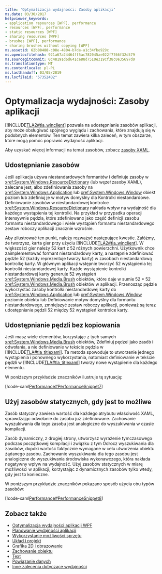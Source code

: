 ```yaml
---
title: 'Optymalizacja wydajności: Zasoby aplikacji'
ms.date: 03/30/2017
helpviewer_keywords:
- application resources [WPF], performance
- resources [WPF], performance
- static resources [WPF]
- sharing resources [WPF]
- brushes [WPF], performance
- sharing brushes without copying [WPF]
ms.assetid: 62b88488-c08e-4804-b7de-a1c34fbe929c
ms.openlocfilehash: 921a67a24464ff5ac782045ae022f7766f32d579
ms.sourcegitcommit: 0c48191d6d641ce88d7510e319cf38c0e35697d0
ms.translationtype: MT
ms.contentlocale: pl-PL
ms.lasthandoff: 03/05/2019
ms.locfileid: "57352402"
---
```

# <a name="optimizing-performance-application-resources"></a>Optymalizacja wydajności: Zasoby aplikacji
[!INCLUDE[TLA2#tla_winclient](../../../../includes/tla2sharptla-winclient-md.md)] pozwala na udostępnianie zasobów aplikacji, aby może obsługiwać spójnego wyglądu i zachowania, które znajdują się w podobnych elementów. Ten temat zawiera kilka zaleceń, w tym obszarze, które mogą pomóc poprawić wydajność aplikacji.  
  
 Aby uzyskać więcej informacji na temat zasobów, zobacz [zasoby XAML](xaml-resources.md).  
  
## <a name="sharing-resources"></a>Udostępnianie zasobów  
 Jeśli aplikacja używa niestandardowych formantów i definiuje zasoby w <xref:System.Windows.ResourceDictionary> (lub węzeł zasoby XAML), zalecane jest, albo zdefiniowania zasoby na <xref:System.Windows.Application> lub <xref:System.Windows.Window> obiekt poziom lub zdefiniuj je w motyw domyślny dla Kontrolki niestandardowe. Definiowanie zasobów w niestandardowej kontrolce <xref:System.Windows.ResourceDictionary> nakłada wpływ na wydajność dla każdego wystąpienia tej kontrolki. Na przykład w przypadku operacji intensywnie pędzla, które zdefiniowano jako część definicji zasobu formantu niestandardowego i wiele wystąpień formantu niestandardowego zestaw roboczy aplikacji znacznie wzrośnie.  
  
 Aby zilustrować ten punkt, należy rozważyć następujące kwestie. Załóżmy, że tworzysz, karta gier przy użyciu [!INCLUDE[TLA2#tla_winclient](../../../../includes/tla2sharptla-winclient-md.md)]. W większości gier należy 52 kart z 52 różnych powierzchni. Użytkownik chce zaimplementować formant niestandardowy karty, a następnie zdefiniować pędzle 52 (każdy reprezentuje twarzy karty) w zasobach niestandardową kontrolkę karty. W głównym aplikacji wstępnie tworzyć 52 wystąpienia tej kontrolki niestandardowej karty. Każde wystąpienie kontrolki niestandardowej karty generuje 52 wystąpień <xref:System.Windows.Media.Brush> obiektów, które daje w sumie 52 * 52 <xref:System.Windows.Media.Brush> obiektów w aplikacji. Przenosząc pędzle wykorzystać zasoby kontrolki niestandardowej karty do <xref:System.Windows.Application> lub <xref:System.Windows.Window> poziomie obiektu lub Definiowanie motyw domyślny dla formantu niestandardowego, zmniejszyć zestaw roboczy aplikacji, ponieważ są teraz udostępnianie pędzli 52 między 52 wystąpień kontrolce karty.  
  
## <a name="sharing-a-brush-without-copying"></a>Udostępnianie pędzli bez kopiowania  
 Jeśli masz wiele elementów, korzystając z tych samych <xref:System.Windows.Media.Brush> obiektów, Zdefiniuj pędzel jako zasób i odwołania, a nie definiowanie w tekście pędzla w [!INCLUDE[TLA#tla_titlexaml](../../../../includes/tlasharptla-titlexaml-md.md)]. Ta metoda spowoduje to utworzenie jednego wystąpienia i ponownego wykorzystania, natomiast definiowanie w tekście pędzli w [!INCLUDE[TLA#tla_titlexaml](../../../../includes/tlasharptla-titlexaml-md.md)] tworzy nowe wystąpienie dla każdego elementu.  
  
 W poniższym przykładzie znaczników ilustruje tę sytuację:  
  
 [!code-xaml[Performance#PerformanceSnippet7](~/samples/snippets/csharp/VS_Snippets_Wpf/Performance/CSharp/BrushResource.xaml#performancesnippet7)]  
  
## <a name="use-static-resources-when-possible"></a>Użyj zasobów statycznych, gdy jest to możliwe  
 Zasób statyczny zawiera wartość dla każdego atrybutu właściwość XAML, sprawdzając odwołanie do zasobu już zdefiniowane. Zachowanie wyszukiwania dla tego zasobu jest analogiczne do wyszukiwania w czasie kompilacji.  
  
 Zasób dynamiczny, z drugiej strony, utworzysz wyrażenie tymczasowego podczas początkowej kompilacji i związku z tym Odrocz wyszukiwania dla zasobów, dopóki wartość faktycznie wymagane w celu utworzenia obiektu żądanego zasobu. Zachowanie wyszukiwania dla tego zasobu jest analogiczne do wyszukiwania środowiska wykonawczego, która nakłada negatywny wpływ na wydajność. Użyj zasobów statycznych w miarę możliwości w aplikacji, korzystając z dynamicznych zasobów tylko wtedy, gdy jest to konieczne.  
  
 W poniższym przykładzie znaczników pokazano sposób użycia obu typów zasobów:  
  
 [!code-xaml[Performance#PerformanceSnippet8](~/samples/snippets/csharp/VS_Snippets_Wpf/Performance/CSharp/DynamicResource.xaml#performancesnippet8)]  
  
## <a name="see-also"></a>Zobacz także
- [Optymalizacja wydajności aplikacji WPF](optimizing-wpf-application-performance.md)
- [Planowanie wydajności aplikacji](planning-for-application-performance.md)
- [Wykorzystanie możliwości sprzętu](optimizing-performance-taking-advantage-of-hardware.md)
- [Układ i projekt](optimizing-performance-layout-and-design.md)
- [Grafika 2D i obrazowanie](optimizing-performance-2d-graphics-and-imaging.md)
- [Zachowanie obiektu](optimizing-performance-object-behavior.md)
- [Text](optimizing-performance-text.md)
- [Powiązanie danych](optimizing-performance-data-binding.md)
- [Inne zalecenia dotyczące wydajności](optimizing-performance-other-recommendations.md)
